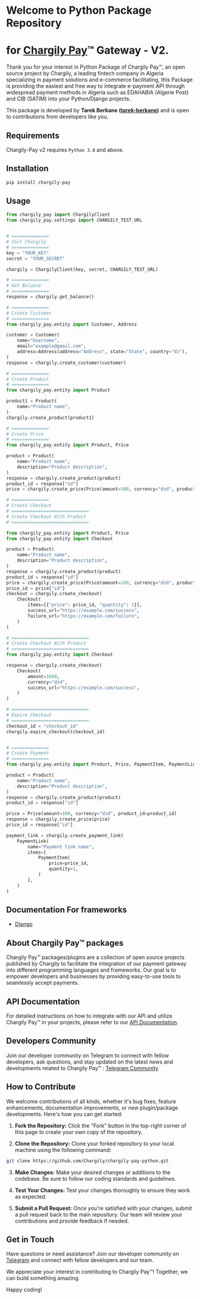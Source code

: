 # Welcome to Python Package Repository
# for [Chargily Pay](https://chargily.com/business/pay "Chargily Pay")™ Gateway - V2.

Thank you for your interest in Python Package of Chargily Pay™, an open source project by Chargily, a leading fintech company in Algeria specializing in payment solutions and  e-commerce facilitating, this Package is providing the easiest and free way to integrate e-payment API through widespread payment methods in Algeria such as EDAHABIA (Algerie Post) and CIB (SATIM) into your Python/Django projects.

This package is developed by **Tarek Berkane ([tarek-berkane](https://github.com/tarek-berkane))** and is open to contributions from developers like you.

## Requirements
Chargily-Pay v2 requires `Python 3.8` and above.

## Installation
```bash
pip install chargily-pay
```

## Usage
```python
from chargily_pay import ChargilyClient
from chargily_pay.settings import CHARGILY_TEST_URL


# ==============
# Init Chargily
# ==============
key = "YOUR_KEY"
secret = "YOUR_SECRET"

chargily = ChargilyClient(key, secret, CHARGILY_TEST_URL)

# ==============
# Get Balance
# ==============
response = chargily.get_balance()

# ==============
# Create Customer
# ==============
from chargily_pay.entity import Customer, Address

customer = Customer(
    name="Username",
    email="example@gmail.com",
    address=Address(address="Address", state="State", country="dz"),
)
response = chargily.create_customer(customer)

# ==============
# Create Product
# ==============
from chargily_pay.entity import Product

product1 = Product(
    name="Product name",
)
chargily.create_product(product1)

# ==============
# Create Price
# ==============
from chargily_pay.entity import Product, Price

product = Product(
    name="Product name",
    description="Product description",
)
response = chargily.create_product(product)
product_id = response["id"]
price = chargily.create_price(Price(amount=100, currency="dzd", product_id=product_id))

# ==============
# Create Checkout
# =============================
# Create Checkout With Product
# =============================

from chargily_pay.entity import Product, Price
from chargily_pay.entity import Checkout

product = Product(
    name="Product name",
    description="Product description",
)
response = chargily.create_product(product)
product_id = response["id"]
price = chargily.create_price(Price(amount=100, currency="dzd", product_id=product_id))
price_id = price["id"]
checkout = chargily.create_checkout(
    Checkout(
        items=[{"price": price_id, "quantity": 1}],
        success_url="https://example.com/success",
        failure_url="https://example.com/failure",
    )
)

# =============================
# Create Checkout With Product
# =============================
from chargily_pay.entity import Checkout

response = chargily.create_checkout(
    Checkout(
        amount=1000,
        currency="dzd",
        success_url="https://example.com/success",
    )
)

# =============================
# Expire Checkout
# =============================
checkout_id = "checkout_id"
chargily.expire_checkout(checkout_id)


# ==============
# Create Payment
# ==============
from chargily_pay.entity import Product, Price, PaymentItem, PaymentLink

product = Product(
    name="Product name",
    description="Product description",
)
response = chargily.create_product(product)
product_id = response["id"]

price = Price(amount=100, currency="dzd", product_id=product_id)
response = chargily.create_price(price)
price_id = response["id"]

payment_link = chargily.create_payment_link(
    PaymentLink(
        name="Payment link name",
        items=[
            PaymentItem(
                price=price_id,
                quantity=1,
            )
        ],
    )
)


```

## Documentation For frameworks

-   [Django](https://github.com/Chargily/chargily-pay-python/blob/main/docs/examples/django.md)


## About Chargily Pay™ packages

Chargily Pay™ packages/plugins are a collection of open source projects published by Chargily to facilitate the integration of our payment gateway into different programming languages and frameworks. Our goal is to empower developers and businesses by providing easy-to-use tools to seamlessly accept payments.

## API Documentation

For detailed instructions on how to integrate with our API and utilize Chargily Pay™ in your projects, please refer to our [API Documentation](https://dev.chargily.com/pay-v2/introduction). 

## Developers Community

Join our developer community on Telegram to connect with fellow developers, ask questions, and stay updated on the latest news and developments related to Chargily Pay™ : [Telegram Community](https://chargi.link/PayTelegramCommunity)

## How to Contribute

We welcome contributions of all kinds, whether it's bug fixes, feature enhancements, documentation improvements, or new plugin/package developments. Here's how you can get started:

1. **Fork the Repository:** Click the "Fork" button in the top-right corner of this page to create your own copy of the repository.

2. **Clone the Repository:** Clone your forked repository to your local machine using the following command:

```bash
git clone https://github.com/Chargily/chargily-pay-python.git
```

3. **Make Changes:** Make your desired changes or additions to the codebase. Be sure to follow our coding standards and guidelines.

4. **Test Your Changes:** Test your changes thoroughly to ensure they work as expected.

5. **Submit a Pull Request:** Once you're satisfied with your changes, submit a pull request back to the main repository. Our team will review your contributions and provide feedback if needed.

## Get in Touch

Have questions or need assistance? Join our developer community on [Telegram](https://chargi.link/PayTelegramCommunity) and connect with fellow developers and our team.

We appreciate your interest in contributing to Chargily Pay™! Together, we can build something amazing.

Happy coding!
